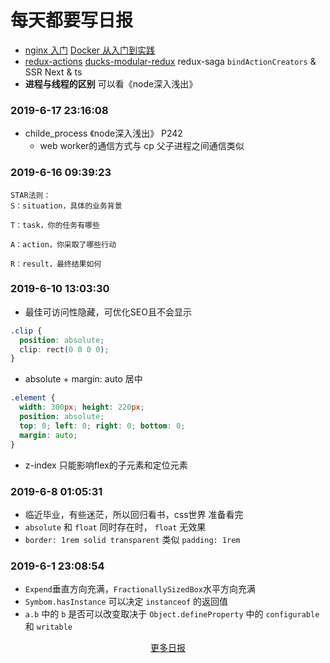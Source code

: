 # 每天都要写日报

- [nginx 入门](https://www.bilibili.com/video/av34537494?from=search&seid=10057962381467933650) [Docker 从入门到实践](https://docker_practice.gitee.io/image/pull.html)
- [redux-actions](https://github.com/redux-utilities/redux-actions) [ducks-modular-redux](https://github.com/erikras/ducks-modular-redux) redux-saga `bindActionCreators` & SSR Next & ts
- **进程与线程的区别** 可以看《node深入浅出》


### 2019-6-17 23:16:08

- childe_process 《node深入浅出》 P242
  - web worker的通信方式与 cp 父子进程之间通信类似


### 2019-6-16 09:39:23

```
STAR法则：
S：situation，具体的业务背景

T：task，你的任务有哪些

A：action，你采取了哪些行动

R：result，最终结果如何
```

### 2019-6-10 13:03:30

- 最佳可访问性隐藏，可优化SEO且不会显示
```css
.clip {
  position: absolute;
  clip: rect(0 0 0 0);
}
```
- absolute + margin: auto 居中
```css
.element {
  width: 300px; height: 220px;
  position: absolute;
  top: 0; left: 0; right: 0; bottom: 0;
  margin: auto;
}
```
- z-index 只能影响flex的子元素和定位元素

### 2019-6-8 01:05:31

- 临近毕业，有些迷茫，所以回归看书，css世界 准备看完
- `absolute` 和 `float` 同时存在时， `float` 无效果
- `border: 1rem solid transparent` 类似 `padding: 1rem`

### 2019-6-1 23:08:54

- `Expend`垂直方向充满，`FractionallySizedBox`水平方向充满
- `Symbom.hasInstance` 可以决定 `instanceof` 的返回值
- `a.b` 中的 `b` 是否可以改变取决于 `Object.defineProperty` 中的 `configurable` 和 `writable`


<div align="center"><a href="./d1905.md">更多日报</a></div>
